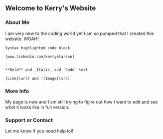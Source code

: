 ## Welcome to Kerry's Website


### About Me

I am very new to the coding world yet I am so pumped that I created this website. WOAH!

```Kerry's World
Syntax highlighted code block

[www.linkedin.com/kerryelarson]


**Bold** and _Italic_ and `Code` text

[Link](url) and ![Image](src)
```



### More Info

My page is new and I am still trying to figire out how I want to edit and see what it looks like in full version.

### Support or Contact

Let me know if you need help lol!
